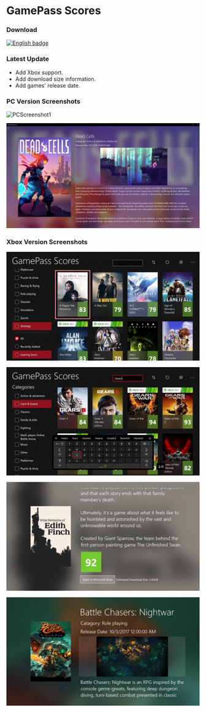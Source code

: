 # GamePass Scores

### Download
<a href='//www.microsoft.com/store/apps/9NJDMV83KSWT?cid=storebadge&ocid=badge'><img src='https://developer.microsoft.com/store/badges/images/English_get-it-from-MS.png' alt='English badge' width="280" height="104"/></a>

### Latest Update
- Add Xbox support.
- Add download size information.
- Add games' release date.

### PC Version Screenshots

![PCScreenshot1](https://raw.githubusercontent.com/XeonKHJ/GamePassScores/master/Assets/MicrosoftStoreInfo/PCScreenshot1.png "PCScreenshot1")

![PCScreenshot2](https://raw.githubusercontent.com/XeonKHJ/GamePassScores/master/Assets/MicrosoftStoreInfo/PCScreenshot2.png "PCScreenshot2")

### Xbox Version Screenshots

![XboxScreenshot1](https://raw.githubusercontent.com/XeonKHJ/GamePassScores/master/Assets/MicrosoftStoreInfo/XboxScreenshot1.png "XboxScreenshot1")

![XboxScreenshot5](https://raw.githubusercontent.com/XeonKHJ/GamePassScores/master/Assets/MicrosoftStoreInfo/XboxScreenshot5.png "XboxScreenshot5")

![XboxScreenshot4](https://raw.githubusercontent.com/XeonKHJ/GamePassScores/master/Assets/MicrosoftStoreInfo/XboxScreenshot4.png "XboxScreenshot4")

![XboxScreenshot3](https://raw.githubusercontent.com/XeonKHJ/GamePassScores/master/Assets/MicrosoftStoreInfo/XboxScreenshot3.png "XboxScreenshot3")
